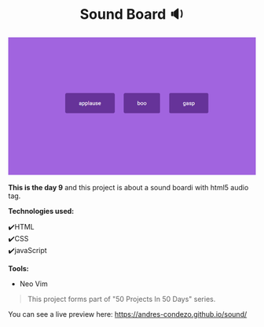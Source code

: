 <h1 align=center>Sound Board 🔉 </h1>

<img src="./img/preview.png">

**This is the day 9** and this project is about a sound boardi with html5 audio tag.

**Technologies used:**

✔️HTML
<br>
✔️CSS
<br>
✔️javaScript
<br>

**Tools:**

- Neo Vim

> This project forms part of "50 Projects In 50 Days" series.

You can see a live preview here: https://andres-condezo.github.io/sound/
